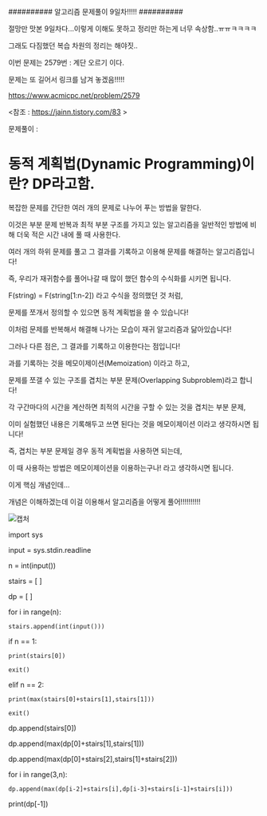 ########## 알고리즘 문제풀이 9일차!!!!! ##########

절망만 맛본 9일차다...이렇게 이해도 못하고 정리만 하는게 너무 속상함..ㅠㅠㅋㅋㅋㅋ

그래도 다짐했던 복습 차원의 정리는 해야짓..

이번 문제는 2579번 : 계단 오르기 이다.

문제는 또 길어서 링크를 남겨 놓겠음!!!!!

https://www.acmicpc.net/problem/2579

<참조 : https://jainn.tistory.com/83 >

문제풀이 : 

# 동적 계획법(Dynamic Programming)이란? DP라고함.

복잡한 문제를 간단한 여러 개의 문제로 나누어 푸는 방법을 말한다. 

이것은 부분 문제 반복과 최적 부분 구조를 가지고 있는 알고리즘을 일반적인 방법에 비해 더욱 적은 시간 내에 풀 때 사용한다.

여러 개의 하위 문제를 풀고 그 결과를 기록하고 이용해 문제를 해결하는 알고리즘입니다!

즉, 우리가 재귀함수를 풀어나갈 때 많이 했던 함수의 수식화를 시키면 됩니다.

F(string) = F(string[1:n-2]) 라고 수식을 정의했던 것 처럼,

문제를 쪼개서 정의할 수 있으면 동적 계획법을 쓸 수 있습니다!

이처럼 문제를 반복해서 해결해 나가는 모습이 재귀 알고리즘과 닮아있습니다!

그러나 다른 점은, 그 결과를 기록하고 이용한다는 점입니다!

과를 기록하는 것을 메모이제이션(Memoization) 이라고 하고,

문제를 쪼갤 수 있는 구조를 겹치는 부분 문제(Overlapping Subproblem)라고 합니다! 
 
각 구간마다의 시간을 계산하면 최적의 시간을 구할 수 있는 것을 겹치는 부분 문제,

이미 실험했던 내용은 기록해두고 쓰면 된다는 것을 메모이제이션 이라고 생각하시면 됩니다!

즉, 겹치는 부분 문제일 경우 동적 계획법을 사용하면 되는데,

이 때 사용하는 방법은 메모이제이션을 이용하는구나! 라고 생각하시면 됩니다.

이게 핵심 개념인데...

개념은 이해하겠는데 이걸 이용해서 알고리즘을 어떻게 풀어!!!!!!!!!!


![캡처](https://user-images.githubusercontent.com/85468215/122946599-770f5680-d3b4-11eb-9471-21f346485d0c.PNG)


import sys

input = sys.stdin.readline

n = int(input())

stairs = [ ]

dp = [ ]

for i in range(n):
    
    stairs.append(int(input()))

if n == 1:
    
    print(stairs[0])
    
    exit()

elif n == 2:
    
    print(max(stairs[0]+stairs[1],stairs[1]))
    
    exit()

dp.append(stairs[0])

dp.append(max(dp[0]+stairs[1],stairs[1]))

dp.append(max(dp[0]+stairs[2],stairs[1]+stairs[2]))

for i in range(3,n):
    
    dp.append(max(dp[i-2]+stairs[i],dp[i-3]+stairs[i-1]+stairs[i]))

print(dp[-1])
